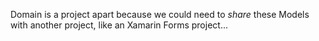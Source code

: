 ﻿Domain is a project apart because we could need to _share_ these Models with another project, like an Xamarin Forms project...
